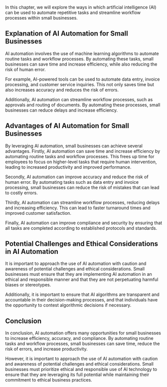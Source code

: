 

In this chapter, we will explore the ways in which artificial intelligence (AI) can be used to automate repetitive tasks and streamline workflow processes within small businesses.

Explanation of AI Automation for Small Businesses
-------------------------------------------------

AI automation involves the use of machine learning algorithms to automate routine tasks and workflow processes. By automating these tasks, small businesses can save time and increase efficiency, while also reducing the risk of human error.

For example, AI-powered tools can be used to automate data entry, invoice processing, and customer service inquiries. This not only saves time but also increases accuracy and reduces the risk of errors.

Additionally, AI automation can streamline workflow processes, such as approvals and routing of documents. By automating these processes, small businesses can reduce delays and increase efficiency.

Advantages of AI Automation for Small Businesses
------------------------------------------------

By leveraging AI automation, small businesses can achieve several advantages. Firstly, AI automation can save time and increase efficiency by automating routine tasks and workflow processes. This frees up time for employees to focus on higher-level tasks that require human intervention, leading to increased productivity and improved performance.

Secondly, AI automation can improve accuracy and reduce the risk of human error. By automating tasks such as data entry and invoice processing, small businesses can reduce the risk of mistakes that can lead to costly errors.

Thirdly, AI automation can streamline workflow processes, reducing delays and increasing efficiency. This can lead to faster turnaround times and improved customer satisfaction.

Finally, AI automation can improve compliance and security by ensuring that all tasks are completed according to established protocols and standards.

Potential Challenges and Ethical Considerations in AI Automation
----------------------------------------------------------------

It is important to approach the use of AI automation with caution and awareness of potential challenges and ethical considerations. Small businesses must ensure that they are implementing AI automation in an ethical and responsible manner and that they are not perpetuating harmful biases or stereotypes.

Additionally, it is important to ensure that AI algorithms are transparent and accountable in their decision-making processes, and that individuals have the opportunity to contest algorithmic decisions if necessary.

Conclusion
--------------------------

In conclusion, AI automation offers many opportunities for small businesses to increase efficiency, accuracy, and compliance. By automating routine tasks and workflow processes, small businesses can save time, reduce the risk of errors, and increase productivity.

However, it is important to approach the use of AI automation with caution and awareness of potential challenges and ethical considerations. Small businesses must prioritize ethical and responsible use of AI technology to ensure that they are leveraging its full potential while maintaining their commitment to ethical business practices.
